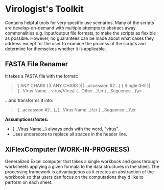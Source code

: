 # Virologist's Toolkit
Contains helpful tools for very specific use scenarios. Many
of the scripts are develop-on-demand with multiple attempts to abstract-away
commonalities e.g. input/output file formats, to make the scripts as flexible
as possible.  However, no guarantees can be made about what cases they address
except for the user to examine the process of the scripts and determine for
themselves whether it is applicable.

## FASTA File Renamer

It takes a FASTA file with the format:

>{ ANY CHARS }|{ ANY CHARS }|{...accession #2...}.{ Single 0-9 }|
{...Virus Name... virus/Virus} {...Other...}\cr
{...Sequence...}\cr

...and transforms it into:
>{...accession #2...}_{...Virus Name...}\cr
{...Sequence...}\cr

**Assumptions/Notes:**
 * {...Virus Name...} always ends with the word, "virus".
 * Uses underscore to replace all spaces in the header line.

## XlFlexComputer (WORK-IN-PROGRESS)

Generalized Excel computer that takes a single workbook and goes through
worksheets applying a given formula to the data structures in the sheet.  The
processing framework is advantageous as it creates an abstraction of the
workbook so that users can focus on the computations they'd like to perform on
each sheet.

